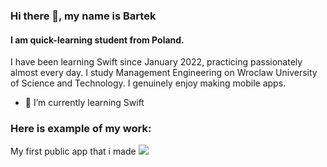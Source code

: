 ### Hi there 👋, my name is Bartek
#### I am quick-learning student from Poland.
I have been learning Swift since January 2022, practicing passionately almost every day. I study Management Engineering on Wroclaw University of Science and Technology. I genuinely enjoy making mobile apps.

- 🌱 I’m currently learning Swift

### Here is example of my work:
My first public app that i made
<img src="https://github.com/bartoszboguslawski/bartoszboguslawski/blob/main/weather.gif">

